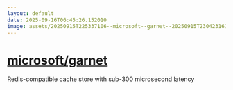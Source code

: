 ```yaml
---
layout: default
date: 2025-09-16T06:45:26.152010
image: assets/20250915T225337106--microsoft--garnet--20250915T230423161--cropped.png
---
```


# [microsoft/garnet](https://github.com/microsoft/garnet)

Redis-compatible cache store with sub-300 microsecond latency

